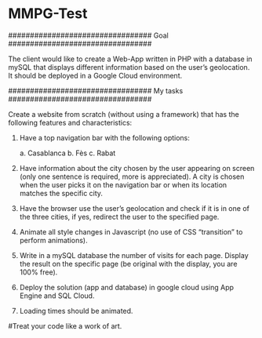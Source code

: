 # MMPG-Test

################################# Goal #################################

The client would like to create a Web-App written in PHP with a database in mySQL that displays different information based on the user’s geolocation. It should be deployed in a Google Cloud environment.

################################# My tasks #################################

Create a website from scratch (without using a framework) that has the following features and characteristics:
  1. Have a top navigation bar with the following options:
  
      a. Casablanca
      b. Fès
      c. Rabat
      
  2. Have information about the city chosen by the user appearing on screen (only one sentence is required, more is appreciated). A city is chosen when the user picks it on the navigation bar or when its location matches the specific city.
  
  3. Have the browser use the user’s geolocation and check if it is in one of the three cities, if yes, redirect the user to the specified page.
  
  4. Animate all style changes in Javascript (no use of CSS “transition” to perform animations).
  
  5. Write in a mySQL database the number of visits for each page. Display the result on the specific page (be original with the display, you are 100% free).
  
  6. Deploy the solution (app and database) in google cloud using App Engine and SQL Cloud.
  
  7. Loading times should be animated.


#Treat your code like a work of art.
